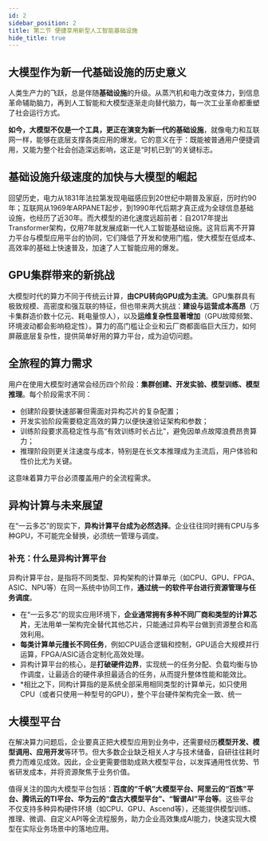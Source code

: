 ```yaml
---
id: 2
sidebar_position: 2
title: 第二节 便捷享用新型人工智能基础设施
hide_title: true
---
```


## 大模型作为新一代基础设施的历史意义
人类生产力的飞跃，总是伴随**基础设施**的升级。从蒸汽机和电力改变体力，到信息革命辅助脑力，再到人工智能和大模型逐渐走向替代脑力，每一次工业革命都重塑了社会运行方式。

**如今，大模型不仅是一个工具，更正在演变为新一代的基础设施**，就像电力和互联网一样，能够在底层支撑各类应用的爆发。它的意义在于：既能被普通用户便捷调用，又能为整个社会创造深远影响，这正是“时机已到”的关键标志。

## 基础设施升级速度的加快与大模型的崛起
回望历史，电力从1831年法拉第发现电磁感应到20世纪中期普及家庭，历时约90年；互联网从1969年ARPANET起步，到1990年代后期才真正成为全球信息基础设施，也经历了近30年。而大模型的进化速度远超前者：自2017年提出Transformer架构，仅用7年就发展成新一代人工智能基础设施。这背后离不开算力平台与模型应用平台的协同，它们降低了开发和使用门槛，使大模型在低成本、高效率的基础上快速普及，加速了人工智能应用的爆发。

## GPU集群带来的新挑战
大模型时代的算力不同于传统云计算，**由CPU转向GPU成为主流**。GPU集群具有极致规模、高密度和强互联的特征，但也带来两大挑战：**建设与运营成本高昂**（万卡集群造价数十亿元、耗电量惊人），以及**运维复杂性显著增加**（GPU故障频繁、环境波动都会影响稳定性）。算力的高门槛让企业和云厂商都面临巨大压力，如何屏蔽底层复杂性，提供简单好用的算力平台，成为迫切问题。

## 全旅程的算力需求
用户在使用大模型时通常会经历四个阶段：**集群创建、开发实验、模型训练、模型推理**。每个阶段需求不同：
- 创建阶段要快速部署但需面对异构芯片的复杂配置；
- 开发实验阶段需要稳定高效的算力以便快速验证架构和参数；
- 训练阶段要求高稳定性与高“有效训练时长占比”，避免因单点故障浪费昂贵算力；
- 推理阶段则更关注速度与成本，特别是在长文本推理成为主流后，用户体验和性价比尤为关键。

这意味着算力平台必须覆盖用户的全流程需求。

## 异构计算与未来展望
在“一云多芯”的现实下，**异构计算平台成为必然选择**。企业往往同时拥有CPU与多种GPU，不可能完全替换，必须统一管理与调度。

### 补充：什么是异构计算平台
异构计算平台，是指将不同类型、异构架构的计算单元（如CPU、GPU、FPGA、ASIC、NPU等）在同一系统中协同工作，**通过统一的软件平台进行资源管理与任务调度**。
- 在“一云多芯”的现实应用环境下，**企业通常拥有多种不同厂商和类型的计算芯片**，无法用单一架构完全替代其他芯片，只能通过异构平台做到资源整合和高效利用。
- **每类计算单元擅长不同任务**，例如CPU适合逻辑和控制，GPU适合大规模并行运算，FPGA/ASIC适合定制化高效处理。
- 异构计算平台的核心，是**打破硬件边界**，实现统一的任务分配、负载均衡与协作调度，让最适合的硬件承担最适合的任务，从而提升整体性能和能效比。
- *相比之下，同构计算指的是系统全部采用相同类型的计算单元，如只使用CPU（或者只使用一种型号的GPU），整个平台硬件架构完全一致、统一

## 大模型平台
在解决算力问题后，企业要真正把大模型应用到业务中，还需要经历**模型开发、模型调用、应用开发**等环节。但大多数企业缺乏相关人才与技术储备，自研往往耗时费力而难见成效。因此，企业更需要借助成熟大模型平台，以发挥通用性优势、节省研发成本，并将资源聚焦于业务价值。

值得关注的国内大模型平台包括：**百度的“千帆”大模型平台、阿里云的“百炼”平台、腾讯云的TI平台、华为云的“盘古大模型平台”、“智谱AI”平台等**。这些平台不仅支持多种异构硬件环境（如CPU、GPU、Ascend等），还能提供模型训练、推理、微调、自定义API等全流程服务，助力企业高效集成AI能力，快速实现大模型在实际业务场景中的落地应用。